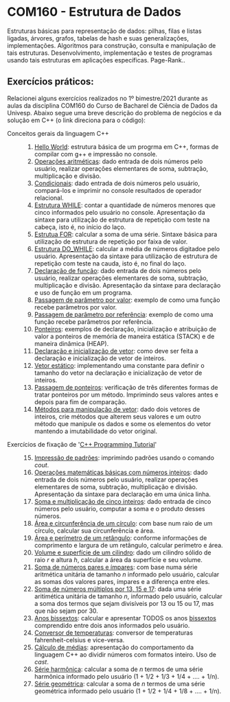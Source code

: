 # COM160 - Estrutura de Dados

Estruturas básicas para representação de dados: pilhas, filas e listas ligadas, árvores, grafos, tabelas de hash e
suas generalizações, implementações. Algoritmos para construção, consulta e manipulação de tais estruturas.
Desenvolvimento, implementação e testes de programas usando tais estruturas em aplicações específicas. Page-Rank.. 

## Exercícios práticos:

Relacionei alguns exercícios realizados no 1º bimestre/2021 durante as aulas da disciplina COM160 do Curso de Bacharel de Ciência de Dados da Univesp. Abaixo segue uma breve descrição do problema de negócios e da solução em C++ (o link direciona para o código):

<dl>
<dt>Conceitos gerais da linguagem C++</dt>
<dd>

1. [Hello World](Sem1/helloworld.cpp): estrutura básica de um progrma em C++, formas de compilar com g++ e impressão no console.
2. [Operações aritméticas](Sem1/operacoes_matematicas.cpp): dado entrada de dois números pelo usuário, realizar operações elementares de soma, subtração, multiplicação e divisão.
3. [Condicionais](Sem1/condicionais.cpp): dado entrada de dois números pelo usuário, compará-los e imprimir no console resultados de operador relacional.
4. [Estrutura WHILE](Sem1/repeticao_while.cpp): contar a quantidade de números menores que cinco informados pelo usuário no console. Apresentação da sintaxe para utilização de estrutura de repetição com teste na cabeça, isto é, no início do laço.
5. [Estrutua FOR](Sem1/repeticao_for.cpp): calcular a soma de uma série. Sintaxe básica para utilização de estrutura de repetição por faixa de valor.
6. [Estrutura DO_WHILE](Sem1/repeticao_do_while.cpp): calcular a média de números digitadoe pelo usuário. Apresentação da sintaxe para utilização de estrutura de repetição com teste na cauda, isto é, no final do laço.
7. [Declaração de função](Sem1/declaracao_funcao.cpp): dado entrada de dois números pelo usuário, realizar operações elementares de soma, subtração, multiplicação e divisão. Apresentação da sintaxe para declaração e uso de função em um programa.
8. [Passagem de parâmetro por valor](Sem1/parametro_valor.cpp): exemplo de como uma função recebe parâmetros por valor.
9. [Passagem de parâmetro por referência](Sem1/parametro_referencia.cpp): exemplo de como uma função recebe parâmetros por referência.
10. [Ponteiros](Sem1/ponteiros.cpp): exemplos de declaração, inicialização e atribuição de valor a ponteiros de memória de maneira estática (STACK)  e de maneira dinâmica (HEAP).
11. [Declaração e inicialização de vetor](Sem1/vetores_bas.cpp): como deve ser feita a declaração e inicialização de vetor de inteiros.
12. [Vetor estático](Sem1/vetores_cte.cpp): implementando uma constante para definir o tamanho do vetor na declaração e inicialização de vetor de inteiros.
13. [Passagem de ponteiros](Sem1/passagem_ponteiro.cpp): verificação de três diferentes formas de tratar ponteiros por um método. Imprimindo seus valores antes e depois para fim de comparação.
14. [Métodos para manipulação de vetor](Sem1/modifica_vetor.cpp): dado dois vetores de inteiros, crie métodos que alterem seus valores e um outro método que manipule os dados e some os elementos do vetor mantendo a imutabilidade do vetor original.
</dd>

<dl>
<dt>Exercícios de fixação de '<a href= "https://www3.ntu.edu.sg/home/ehchua/programming/cpp/cp0_Introduction.html" target="_blank">C++ Programming Tutorial</a>'</dt>
<dd>

15. [Impressão de padrões](Sem1/PrintPatternX.cpp): imprimindo padrões usando o comando _cout_.
16. [Operações matemáticas básicas com números inteiros](Sem1/Add2Numbers.cpp): dado entrada de dois números pelo usuário, realizar operações elementares de soma, subtração, multiplicação e divisão. Apresentação da sintaxe para declaração em uma única linha. 
17. [Soma e multiplicação de cinco inteiros](Sem1/FiveIntegerArithmetic.cpp): dado entrada de cinco números pelo usuário, computar a soma e o produto desses números.
18. [Área e circunferência de um círculo](Sem1/CircleComputation.cpp): com base num raio de um círculo, calcular sua circunferência e área.
19. [Área e perímetro de um retângulo](Sem1/RetanguleComputation.cpp): conforme informações de comprimento e largura de um retângulo, calcular perímetro e área.
20. [Volume e superfície de um cilindro](Sem1/CylinderComputation.cpp): dado um cilindro sólido de raio _r_ e altura _h_, calcular a área da superfície e seu volume.
21. [Soma de números pares e ímpares](Sem1/SumOddEven.cpp): com base numa série aritmética unitária de tamanho _n_ informado pelo usuário, calcular as somas dos valores pares, ímpares e a diferença entre eles. 
22. [Soma de números múltiplos por 13, 15 e 17](Sem1/SumDivisibleBy13_15_17.cpp): dada uma série aritimética unitária de tamanho _n_, informado pelo usuário, calcular a soma dos termos que sejam divisíveis por 13 ou 15 ou 17, mas que não sejam por 30.
23. [Anos bissextos](Sem1/ShowLeapYears.cpp): calcular e apresentar TODOS os anos [bissextos](https://pt.wikipedia.org/wiki/Ano_bissexto) comprendido entre dois anos informados pelo usuário.
24. [Conversor de temperaturas](Sem1/ConvertTemperature.cpp): conversor de temperaturas fahrenheit-celsius e vice-versa.
25. [Cálculo de médias](Sem1/TestCastingAverage.cpp): apresentação do comportamento da linguagem C++ ao dividir números com formatos inteiro. Uso de _cast_.
26. [Série harmônica](Sem1/HarmonicSeriesSum.cpp): calcular a soma de _n_ termos de uma série harmônica informado pelo usuário (1 + 1/2 + 1/3 + 1/4 + .... + 1/n).
27. [Série geométrica](Sem1/GeometricSeriesSum.cpp): calcular a soma de _n_ termos de uma série geométrica informado pelo usuário (1 + 1/2 + 1/4 + 1/8 + .... + 1/n).
</dd>
</dl>